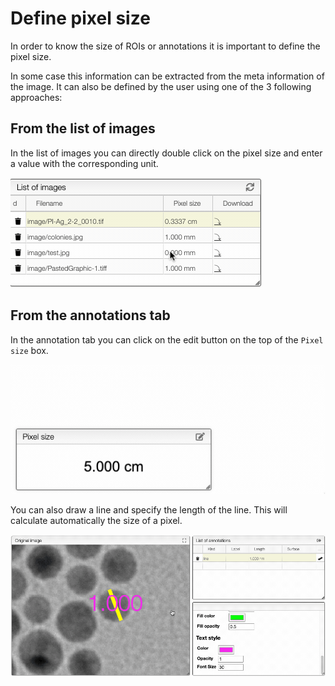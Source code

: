 # Define pixel size

In order to know the size of ROIs or annotations it is important to define the pixel size.

In some case this information can be extracted from the meta information of the image. It can
also be defined by the user using one of the 3 following approaches:

## From the list of images

In the list of images you can directly double click on the pixel size and enter a value with the
corresponding unit.

![fromList.gif](fromList.gif)

## From the annotations tab

In the annotation tab you can click on the edit button on the top of the `Pixel size` box.

![editPixels.gif](editPixels.gif)

You can also draw a line and specify the length of the line. This will calculate automatically
the size of a pixel.

![fromAnnotations.gif](fromAnnotations.gif)
